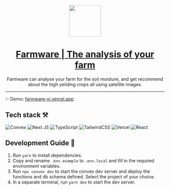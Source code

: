 <div align="center">
      <img src="https://farmware-xi.vercel.app/logo-light.png" width="100px"><br/>
        <h1> <a href="https://farmware-xi.vercel.app/">Farmware | The analysis of your farm</h1></a>
  <p>Farmware can analyse your farm for the soil moisture, and get recommend about the high yeilding crops all using
                    satellite images.</p>
     </div>

---

✨ Demo: [farmware-xi.vercel.app](https://farmware-xi.vercel.app)

## Tech stack ⚒️

![Convex](https://img.shields.io/badge/Convex-%238d2676.svg?style=for-the-badge&backgroundColor=#8d2676)
![Next JS](https://img.shields.io/badge/Next-black?style=for-the-badge&logo=next.js&logoColor=white) ![TypeScript](https://img.shields.io/badge/typescript-%23007ACC.svg?style=for-the-badge&logo=typescript&logoColor=white) ![TailwindCSS](https://img.shields.io/badge/tailwindcss-%2338B2AC.svg?style=for-the-badge&logo=tailwind-css&logoColor=white) ![Vercel](https://img.shields.io/badge/vercel-%23000000.svg?style=for-the-badge&logo=vercel&logoColor=white) ![React](https://img.shields.io/badge/react-%2320232a.svg?style=for-the-badge&logo=react&logoColor=%2361DAFB)

## Development Guide 🚀

1. Run `yarn` to install dependencies.
2. Copy and rename `.env.example` to `.env.local` and fill in the required environment variables.
3. Run `npx convex dev` to start the convex dev server and deploy the functions and db schema defined. Select the project of your choice.
4. In a separate terminal, run `yarn dev` to start the dev server.
